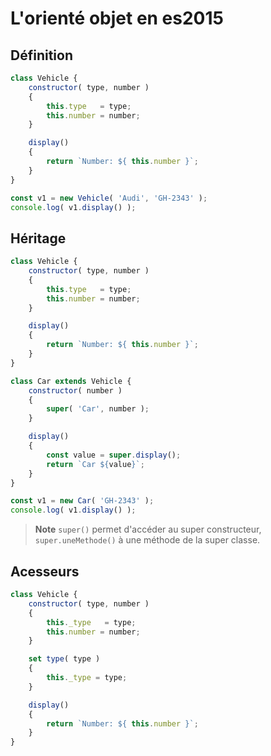 # L'orienté objet en es2015

## Définition 

```js
class Vehicle {
	constructor( type, number )
	{
		this.type   = type;
		this.number = number;
	}

	display()
	{
		return `Number: ${ this.number }`;
	}
}

const v1 = new Vehicle( 'Audi', 'GH-2343' );
console.log( v1.display() );
```

## Héritage

```js
class Vehicle {
	constructor( type, number )
	{
		this.type   = type;
		this.number = number;
	}

	display()
	{
		return `Number: ${ this.number }`;
	}
}

class Car extends Vehicle {
	constructor( number )
	{
		super( 'Car', number );
	}

	display()
	{
		const value = super.display();
		return `Car ${value}`;
	}
}

const v1 = new Car( 'GH-2343' );
console.log( v1.display() );
```

> **Note** `super()` permet d'accéder au super constructeur, `super.uneMethode()` à une méthode de la super classe.

## Acesseurs

```js
class Vehicle {
	constructor( type, number )
	{
		this._type   = type;
		this.number = number;
	}

	set type( type )
	{
		this._type = type;
	}

	display()
	{
		return `Number: ${ this.number }`;
	}
}

```


